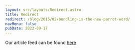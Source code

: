 ```yaml
---
layout: src/layouts/Redirect.astro
title: Redirect
redirect: /blog/2016/02/bundling-is-the-new-parrot-word/
navMenu: false
pubDate: 2022-09-17
---
```

<div>
Our article feed can be found <a href="/blog/2016/02/bundling-is-the-new-parrot-word/">here</a>
</div>
